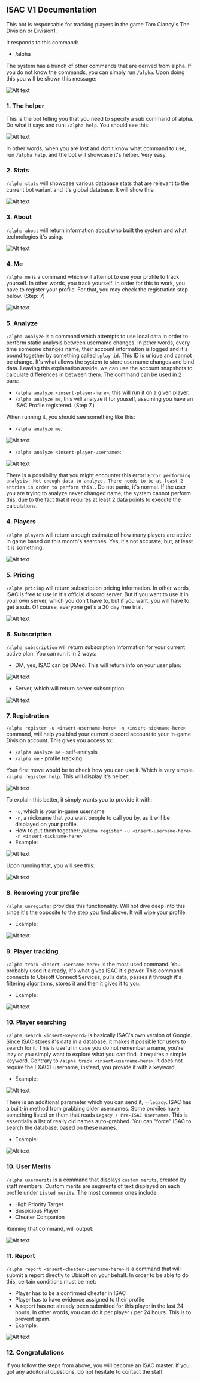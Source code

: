 ## ISAC V1 Documentation

This bot is responsable for tracking players in the game Tom Clancy's The Division or Division1. 

It responds to this command:
 - /alpha 

The system has a bunch of other commands that are derived from alpha. If you do not know the commands, you can simply run 
```/alpha```. Upon doing this you will be shown this message:

![Alt text](image.png)
### 1. The helper
This is the bot telling you that you need to specify a sub command of alpha. Do what it says and run: ```/alpha help```. 
You should see this:

![Alt text](image-1.png)

In other words, when you are lost and don't know what command to use, run ```/alpha help```, and the bot will showcase it's helper. Very easy.

### 2. Stats
```/alpha stats``` will showcase various database stats that are relevant to the current bot variant and it's global database. It will show this:

![Alt text](image-2.png)

### 3. About
```/alpha about``` will return information about who built the system and what technologies it's using.

![Alt text](image-3.png)

### 4. Me
```/alpha me``` is a command which will attempt to use your profile to track yourself. In other words, you track yourself. In order for this to work, you have to register your profile. For that, you may check the registration step below. (Step: 7)

![Alt text](image-4.png)

### 5. Analyze
```/alpha analyze``` is a command which attempts to use local data in order to perform static analysis between username changes. In pther words, every time someone changes name, their account information is logged and it's bound together by something called ```uplay id```. This ID is unique and cannot be change. It's what allows the system to store username changes and bind data. Leaving this explanation asside, we can use the account snapshots to calculate differences in between them. The command can be used in 2 pars:
 - ```/alpha analyze <insert-player-here>```, this will run it on a given player.
 - ```/alpha analyze me```, this will analyze it for youself, assuming you have an ISAC Profile registered. (Step 7.)

 When running it, you should see something like this:
 - ```/alpha analyze me```:

 ![Alt text](image-5.png)
 - ```/alpha analyze <insert-player-username>```:

 ![Alt text](image-6.png)

 There is a possibility that you might encounter this error: ```Error performing analysis: Not enough data to analyze. There needs to be at least 2 entries in order to perform this.```. Do not panic, it's normal. If the user you are trying to analyze never changed name, the system cannot perform this, due to the fact that it requires at least 2 data points to execute the calculations.

 ### 4. Players
 ```/alpha players``` will return a rough estimate of how many players are active in game based on this month's searches. Yes, it's not accurate, but, at least it is something.

![Alt text](image-7.png)

### 5. Pricing
```/alpha pricing``` will return subscription pricing information. In other words, ISAC is free to use in it's official discord server. But if you want to use it in your own server, which you don't have to, but if you want, you will have to get a sub. Of course, everyone get's a 30 day free trial.

![Alt text](image-8.png)

### 6. Subscription
```/alpha subscription``` will return subscription information for your current active plan. You can run it in 2 ways:
 - DM, yes, ISAC can be DMed. This will return info on your user plan:

 ![Alt text](image-9.png)
 - Server, which will return server subscription:

 ![Alt text](image-10.png)

 ### 7. Registration
```/alpha register -u <insert-username-here> -n <insert-nickname-here>``` command, will help you bind your current discord account to your in-game Division account. This gives you access to:
 - ```/alpha analyze me``` - self-analysis
 - ```/alpha me``` - profile tracking

 Your first move would be to check  how you can use it. Which is very simple. ```/alpha register help```. This will display it's helper:

 ![Alt text](image-11.png)

 To explain this better, it simply wants you to provide it with:
 - ```-u```, which is your in-game username
 - ```-n```, a nickname that you want people to call you by, as it will be displayed on your profile.
 - How to put them together: ```/alpha register -u <insert-username-here> -n <insert-nickname-here>```
 - Example:

 ![Alt text](image-12.png)

 Upon running that, you will see this:

 ![Alt text](image-13.png)

 ### 8. Removing your profile
 ```/alpha unregister``` provides this functionality. Will not dive deep into this since it's the opposite to the step you find above. It will wipe your profile. 
 - Example:

![Alt text](image-14.png)

### 9. Player tracking
```/alpha track <insert-username-here>``` is the most used command. You probably used it already, it's what gives ISAC it's power. This command connects to Ubisoft Connect Services, pulls data, passes it through it's filtering algorithms, stores it and then it gives it to you. 
 - Example:

 ![Alt text](image-15.png)

 ### 10. Player searching
 ```/alpha search <insert-keyword>``` is basically ISAC's own version of Google. Since ISAC stores it's data in a database, it makes it possible for users to search for it. This is useful in case you do not remember a name, you're lazy or you simply want to explore what you can find. It requires a simple keyword. Contrary to ```/alpha track <insert-username-here>```, it does not require the EXACT username, instead, you provide it with a keyword.
  - Example:

![Alt text](image-16.png)

There is an additional parameter which you can send it, ```--legacy```. ISAC has a built-in method from grabbing older usernames. Some proviles have something listed on them that reads ```Legacy / Pre-ISAC Usernames```. This is essentially a list of really old names auto-grabbed. You can "force" ISAC to search the database, based on these names.
 - Example:

![Alt text](image-17.png)

### 10. User Merits
```/alpha usermerits``` is a command that displays ```custom merits```, created by staff members. Custom merits are segments of text displayed on each profile under ```Listed merits```. The most common ones include:
 - High Priority Target
 - Suspicious Player
 - Cheater Companion

Running that command, will output:

![Alt text](image-18.png)

### 11. Report
```/alpha report <insert-cheater-username-here>``` is a command that will submit a report directly to Ubisoft on your behalf. In order to be able to do this, certain conditions must be met:
 - Player has to be a confirmed cheater in ISAC
 - Player has to have evidence assigned to their profile
 - A report has not already been submitted for this player in the last 24 hours. In other words, you can do it per player / per 24 hours. This is to prevent spam.
 - Example:

 ![Alt text](image-19.png)

### 12. Congratulations
If you follow the steps from above, you will become an ISAC master. If you got any additonal questions, do not hesitate to contact the staff.
